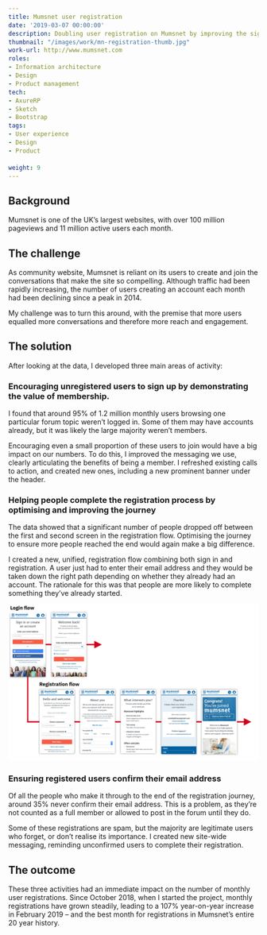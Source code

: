 ```yaml
---
title: Mumsnet user registration
date: '2019-03-07 00:00:00'
description: Doubling user registration on Mumsnet by improving the sign-up experience.
thumbnail: "/images/work/mn-registration-thumb.jpg"
work-url: http://www.mumsnet.com
roles:
- Information architecture
- Design
- Product management
tech:
- AxureRP
- Sketch
- Bootstrap
tags:
- User experience 
- Design
- Product

weight: 9
---
```


## Background
Mumsnet is one of the UK’s largest websites, with over 100 million pageviews and 11 million active users each month.

## The challenge
As community website, Mumsnet is reliant on its users to create and join the conversations that make the site so compelling. Although traffic had been rapidly increasing, the number of users creating an account each month had been declining since a peak in 2014.

My challenge was to turn this around, with the premise that more users equalled more conversations and therefore more reach and engagement.

## The solution
After looking at the data, I developed three main areas of activity:

### Encouraging unregistered users to sign up by demonstrating the value of membership.
I found that around 95% of 1.2 million monthly users browsing one particular forum topic weren’t logged in. Some of them may have accounts already, but it was likely the large majority weren’t members.

Encouraging even a small proportion of these users to join would have a big impact on our numbers. To do this, I improved the messaging we use, clearly articulating the benefits of being a member. I refreshed existing calls to action, and created new ones, including a new prominent banner under the header.

### Helping people complete the registration process by optimising and improving the journey
The data showed that a significant number of people dropped off between the first and second screen in the registration flow. Optimising the journey to ensure more people reached the end would again make a big difference.

I created a new, unified, registration flow combining both sign in and registration. A user just had to enter their email address and they would be taken down the right path depending on whether they already had an account. The rationale for this was that people are more likely to complete something they’ve already started.

![Registration flow](/images/work/reg-flow.png)

### Ensuring registered users confirm their email address
Of all the people who make it through to the end of the registration journey, around 35% never confirm their email address. This is a problem, as they’re not counted as a full member or allowed to post in the forum until they do.

Some of these registrations are spam, but the majority are legitimate users who forget, or don’t realise its importance. I created new site-wide messaging, reminding unconfirmed users to complete their registration. 

## The outcome
These three activities had an immediate impact on the number of monthly user registrations. Since October 2018, when I started the project, monthly registrations have grown steadily, leading to a 107% year-on-year increase in February 2019 – and the best month for registrations in Mumsnet’s entire 20 year history.